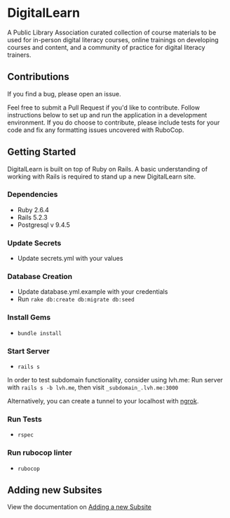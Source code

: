 # DigitalLearn

A Public Library Association curated collection of course materials to be used for in-person
digital literacy courses, online trainings on developing courses and content, and a community of
practice for digital literacy trainers.

## Contributions

If you find a bug, please open an issue.

Feel free to submit a Pull Request if you'd like to contribute. Follow instructions below to set up and run the application in a development environment. If you do choose to contribute, please include tests for your code and fix any formatting issues uncovered with RuboCop.

## Getting Started

DigitalLearn is built on top of Ruby on Rails. A basic understanding of working with Rails is
required to stand up a new DigitalLearn site.

### Dependencies

- Ruby 2.6.4
- Rails 5.2.3
- Postgresql v 9.4.5

### Update Secrets

- Update secrets.yml with your values

### Database Creation

- Update database.yml.example with your credentials
- Run `rake db:create db:migrate db:seed`

### Install Gems

- `bundle install`

### Start Server

- `rails s`

In order to test subdomain functionality, consider using lvh.me:
Run server with `rails s -b lvh.me`, then visit `_subdomain_.lvh.me:3000`

Alternatively, you can create a tunnel to your localhost with [ngrok](https://github.com/inconshreveable/ngrok).

### Run Tests

- `rspec`

### Run rubocop linter

- `rubocop`

## Adding new Subsites

View the documentation on [Adding a new Subsite](/docs/adding_a_subsite.md)
